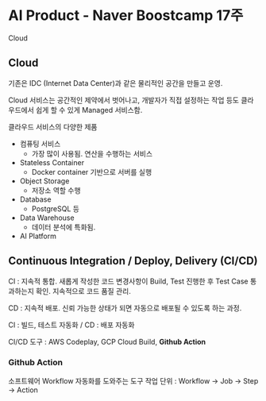 # AI Product - Naver Boostcamp 17주
Cloud

## Cloud
기존은 IDC (Internet Data Center)과 같은 물리적인 공간을 만들고 운영.  

Cloud 서비스는 공간적인 제약에서 벗어나고, 개발자가 직접 설정하는 작업 등도 클라우드에서 쉽게 할 수 있게 Managed 서비스함.

클라우드 서비스의 다양한 제품
- 컴퓨팅 서비스
    - 가장 많이 사용됨. 연산을 수행하는 서비스
- Stateless Container
    - Docker container 기반으로  서버를 실행
- Object Storage
    - 저장소 역할 수행
- Database
    - PostgreSQL 등
- Data Warehouse
    - 데이터 분석에 특화됨.
- AI Platform

## Continuous Integration / Deploy, Delivery (CI/CD)
CI : 지속적 통합. 새롭게 작성한 코드 변경사항이 Build, Test 진행한 후 Test Case 통과하는지 확인. 지속적으로 코드 품질 관리.

CD : 지속적 배포. 신뢰 가능한 상태가 되면 자동으로 배포될 수 있도록 하는 과정. 

CI : 빌드, 테스트 자동화  /  CD : 배포 자동화

CI/CD 도구 : AWS Codeplay, GCP Cloud Build, **Github Action** 

### Github Action
소프트웨어 Workflow 자동화를 도와주는 도구
작업 단위 : Workflow -> Job -> Step -> Action
